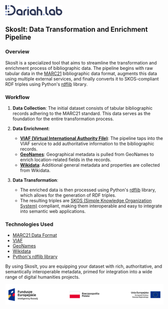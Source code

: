 ![alt text](https://github.com/CHC-Computations/Harmonize/blob/main/logo-1.png?raw=true)

## SkosIt: Data Transformation and Enrichment Pipeline

### Overview
SkosIt is a specialized tool that aims to streamline the transformation and enrichment process of bibliographic data. The pipeline begins with raw tabular data in the [MARC21](https://www.loc.gov/marc/bibliographic/) bibliographic data format, augments this data using multiple external services, and finally converts it to SKOS-compliant RDF triples using Python's [rdflib](https://rdflib.readthedocs.io/en/stable/) library.

### Workflow

1. **Data Collection**: The initial dataset consists of tabular bibliographic records adhering to the MARC21 standard. This data serves as the foundation for the entire transformation process.

2. **Data Enrichment**: 
    - **[VIAF (Virtual International Authority File)](https://viaf.org/)**: The pipeline taps into the VIAF service to add authoritative information to the bibliographic records.
    - **[GeoNames](https://www.geonames.org/)**: Geographical metadata is pulled from GeoNames to enrich location-related fields in the records.
    - **[Wikidata](https://www.wikidata.org/)**: Additional general metadata and properties are collected from Wikidata.

3. **Data Transformation**: 
    - The enriched data is then processed using Python's [rdflib](https://rdflib.readthedocs.io/en/stable/) library, which allows for the generation of RDF triples.
    - The resulting triples are [SKOS (Simple Knowledge Organization System)](https://www.w3.org/TR/skos-reference/) compliant, making them interoperable and easy to integrate into semantic web applications.

### Technologies Used
- [MARC21 Data Format](https://www.loc.gov/marc/bibliographic/)
- [VIAF](https://viaf.org/)
- [GeoNames](https://www.geonames.org/)
- [Wikidata](https://www.wikidata.org/)
- [Python's rdflib library](https://rdflib.readthedocs.io/en/stable/)

By using SkosIt, you are equipping your dataset with rich, authoritative, and semantically interoperable metadata, primed for integration into a wide range of digital humanities projects.




![alt_text](https://github.com/CHC-Computations/Harmonize/blob/main/Zrzut%20ekranu%202022-12-19%20o%2017.48.49.png?raw=true)
